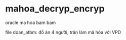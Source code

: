 # mahoa_decryp_encryp
oracle ma hoa bam bam 

file doan_atbm: đồ án 4 người, trân làm mã hóa với VPD 

